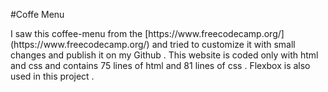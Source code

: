 #Coffe Menu
<p>I saw this coffee-menu from the [https://www.freecodecamp.org/](https://www.freecodecamp.org/) and tried to customize it with small changes and publish it on my Github . This website is coded only with html and css and contains 75 lines of html and 81 lines of css . Flexbox is also used in this project .</p>